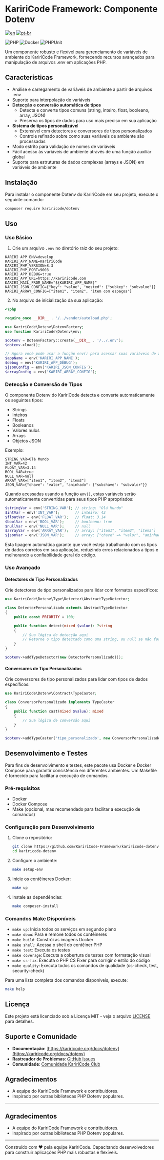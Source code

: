 # KaririCode Framework: Componente Dotenv

[![en](https://img.shields.io/badge/lang-en-red.svg)](README.md)
[![pt-br](https://img.shields.io/badge/lang-pt--br-green.svg)](README.pt-br.md)

![PHP](https://img.shields.io/badge/PHP-777BB4?style=for-the-badge&logo=php&logoColor=white)
![Docker](https://img.shields.io/badge/Docker-2496ED?style=for-the-badge&logo=docker&logoColor=white)
![PHPUnit](https://img.shields.io/badge/PHPUnit-3776AB?style=for-the-badge&logo=php&logoColor=white)

Um componente robusto e flexível para gerenciamento de variáveis de ambiente do KaririCode Framework, fornecendo recursos avançados para manipulação de arquivos .env em aplicações PHP.

## Características

- Análise e carregamento de variáveis de ambiente a partir de arquivos .env
- Suporte para interpolação de variáveis
- **Detecção e conversão automática de tipos**
  - Detecta e converte tipos comuns (string, inteiro, float, booleano, array, JSON)
  - Preserva os tipos de dados para uso mais preciso em sua aplicação
- **Sistema de tipos personalizável**
  - Extensível com detectores e conversores de tipos personalizados
  - Controle refinado sobre como suas variáveis de ambiente são processadas
- Modo estrito para validação de nomes de variáveis
- Fácil acesso às variáveis de ambiente através de uma função auxiliar global
- Suporte para estruturas de dados complexas (arrays e JSON) em variáveis de ambiente

## Instalação

Para instalar o componente Dotenv do KaririCode em seu projeto, execute o seguinte comando:

```bash
composer require kariricode/dotenv
```

## Uso

### Uso Básico

1. Crie um arquivo `.env` no diretório raiz do seu projeto:

```env
KARIRI_APP_ENV=develop
KARIRI_APP_NAME=KaririCode
KARIRI_PHP_VERSION=8.3
KARIRI_PHP_PORT=9003
KARIRI_APP_DEBUG=true
KARIRI_APP_URL=https://kariricode.com
KARIRI_MAIL_FROM_NAME="${KARIRI_APP_NAME}"
KARIRI_JSON_CONFIG={"key": "value", "nested": {"subkey": "subvalue"}}
KARIRI_ARRAY_CONFIG=["item1", "item2", "item com espaços"]
```

2. No arquivo de inicialização da sua aplicação:

```php
<?php

require_once __DIR__ . '/../vendor/autoload.php';

use KaririCode\Dotenv\DotenvFactory;
use function KaririCode\Dotenv\env;

$dotenv = DotenvFactory::create(__DIR__ . '/../.env');
$dotenv->load();

// Agora você pode usar a função env() para acessar suas variáveis de ambiente
$appName = env('KARIRI_APP_NAME');
$debug = env('KARIRI_APP_DEBUG');
$jsonConfig = env('KARIRI_JSON_CONFIG');
$arrayConfig = env('KARIRI_ARRAY_CONFIG');
```

### Detecção e Conversão de Tipos

O componente Dotenv do KaririCode detecta e converte automaticamente os seguintes tipos:

- Strings
- Inteiros
- Floats
- Booleanos
- Valores nulos
- Arrays
- Objetos JSON

Exemplo:

```env
STRING_VAR=Olá Mundo
INT_VAR=42
FLOAT_VAR=3.14
BOOL_VAR=true
NULL_VAR=null
ARRAY_VAR=["item1", "item2", "item3"]
JSON_VAR={"chave": "valor", "aninhado": {"subchave": "subvalor"}}
```

Quando acessadas usando a função `env()`, estas variáveis serão automaticamente convertidas para seus tipos PHP apropriados:

```php
$stringVar = env('STRING_VAR'); // string: "Olá Mundo"
$intVar = env('INT_VAR');       // inteiro: 42
$floatVar = env('FLOAT_VAR');   // float: 3.14
$boolVar = env('BOOL_VAR');     // booleano: true
$nullVar = env('NULL_VAR');     // null
$arrayVar = env('ARRAY_VAR');   // array: ["item1", "item2", "item3"]
$jsonVar = env('JSON_VAR');     // array: ["chave" => "valor", "aninhado" => ["subchave" => "subvalor"]]
```

Esta tipagem automática garante que você esteja trabalhando com os tipos de dados corretos em sua aplicação, reduzindo erros relacionados a tipos e melhorando a confiabilidade geral do código.

### Uso Avançado

#### Detectores de Tipo Personalizados

Crie detectores de tipo personalizados para lidar com formatos específicos:

```php
use KaririCode\Dotenv\Type\Detector\AbstractTypeDetector;

class DetectorPersonalizado extends AbstractTypeDetector
{
    public const PRIORITY = 100;

    public function detect(mixed $value): ?string
    {
        // Sua lógica de detecção aqui
        // Retorne o tipo detectado como uma string, ou null se não for detectado
    }
}

$dotenv->addTypeDetector(new DetectorPersonalizado());
```

#### Conversores de Tipo Personalizados

Crie conversores de tipo personalizados para lidar com tipos de dados específicos:

```php
use KaririCode\Dotenv\Contract\TypeCaster;

class ConversorPersonalizado implements TypeCaster
{
    public function cast(mixed $value): mixed
    {
        // Sua lógica de conversão aqui
    }
}

$dotenv->addTypeCaster('tipo_personalizado', new ConversorPersonalizado());
```

## Desenvolvimento e Testes

Para fins de desenvolvimento e testes, este pacote usa Docker e Docker Compose para garantir consistência em diferentes ambientes. Um Makefile é fornecido para facilitar a execução de comandos.

### Pré-requisitos

- Docker
- Docker Compose
- Make (opcional, mas recomendado para facilitar a execução de comandos)

### Configuração para Desenvolvimento

1. Clone o repositório:

   ```bash
   git clone https://github.com/KaririCode-Framework/kariricode-dotenv.git
   cd kariricode-dotenv
   ```

2. Configure o ambiente:

   ```bash
   make setup-env
   ```

3. Inicie os contêineres Docker:

   ```bash
   make up
   ```

4. Instale as dependências:
   ```bash
   make composer-install
   ```

### Comandos Make Disponíveis

- `make up`: Inicia todos os serviços em segundo plano
- `make down`: Para e remove todos os contêineres
- `make build`: Constrói as imagens Docker
- `make shell`: Acessa o shell do contêiner PHP
- `make test`: Executa os testes
- `make coverage`: Executa a cobertura de testes com formatação visual
- `make cs-fix`: Executa o PHP CS Fixer para corrigir o estilo do código
- `make quality`: Executa todos os comandos de qualidade (cs-check, test, security-check)

Para uma lista completa dos comandos disponíveis, execute:

```bash
make help
```

## Licença

Este projeto está licenciado sob a Licença MIT - veja o arquivo [LICENSE](LICENSE) para detalhes.

## Suporte e Comunidade

- **Documentação**: [https://kariricode.org/docs/dotenv](https://kariricode.org/docs/dotenv)
- **Rastreador de Problemas**: [GitHub Issues](https://github.com/KaririCode-Framework/kariricode-dotenv/issues)
- **Comunidade**: [Comunidade KaririCode Club](https://kariricode.club)

## Agradecimentos

- A equipe do KaririCode Framework e contribuidores.
- Inspirado por outras bibliotecas PHP Dotenv populares.

---

## Agradecimentos

- A equipe do KaririCode Framework e contribuidores.
- Inspirado por outras bibliotecas PHP Dotenv populares.

---

Construído com ❤️ pela equipe KaririCode. Capacitando desenvolvedores para construir aplicações PHP mais robustas e flexíveis.

